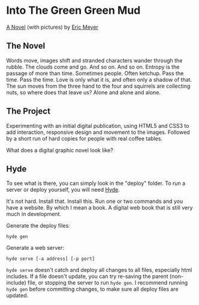 Into The Green Green Mud
========================

[A Novel](http://greengreenmud.com/) (with pictures)
by [Eric Meyer](http://eric.andmeyer.com/)

The Novel
---------

Words move, images shift and stranded characters wander through the rubble. The clouds come and go. And so on. And so on. Entropy is the passage of more than time. Sometimes people. Often ketchup. Pass the time. Pass the time. Love is only what it is, and often only a shadow of that. The sun moves from the three hand to the four and squirrels are collecting nuts, so where does that leave us? Alone and alone and alone.

The Project
-----------

Experimenting with an initial digital publication, using HTML5 and CSS3 to add interaction, responsive design and movement to the images. Followed by a short run of hard copies for people with real coffee tables.

What does a digital graphic novel look like?

Hyde
----

To see what is there, you can simply look in the "deploy" folder. To run a server or deploy yourself, you will need [Hyde](https://github.com/hyde/hyde).

It's not hard. Install that. Install this. Run one or two commands and you have a website. By which I mean a book. A digital web book that is still very much in development.

Generate the deploy files:

    hyde gen

Generate a web server:

    hyde serve [-a address] [-p port]

`hyde serve` doesn't catch and deploy all changes to all files, especially html includes. If a file doesn't update, you can try re-saving the parent (non-include) file, or stopping the server to run `hyde gen`. I recommend running `hyde gen` before committing changes, to make sure all deploy files are updated.
